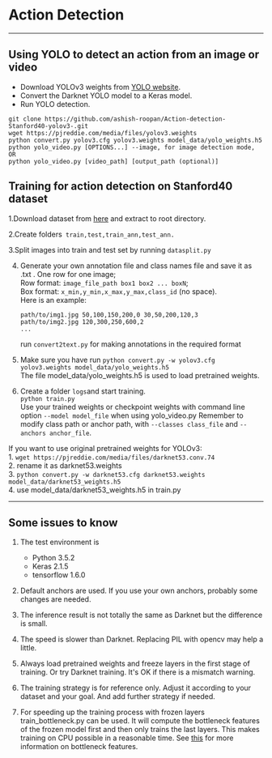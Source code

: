 # Action Detection 

---

## Using YOLO to detect an action from an image or video

- Download YOLOv3 weights from [YOLO website](http://pjreddie.com/darknet/yolo/).
- Convert the Darknet YOLO model to a Keras model.
- Run YOLO detection.

```
git clone https://github.com/ashish-roopan/Action-detection-Stanford40-yolov3-.git
wget https://pjreddie.com/media/files/yolov3.weights
python convert.py yolov3.cfg yolov3.weights model_data/yolo_weights.h5
python yolo_video.py [OPTIONS...] --image, for image detection mode, OR
python yolo_video.py [video_path] [output_path (optional)]
```


## Training for action detection on Stanford40 dataset

1.Download dataset from [here](http://vision.stanford.edu/Datasets/40actions.html) and extract to root directory.

2.Create folders``` train,test,train_ann,test_ann.```

3.Split images into train and test set by running ```datasplit.py```


4.  Generate your own annotation file and class names file and save it as .txt .
    One row for one image;  
    Row format: `image_file_path box1 box2 ... boxN`;  
    Box format: `x_min,y_min,x_max,y_max,class_id` (no space).  
    Here is an example:
    ```
    path/to/img1.jpg 50,100,150,200,0 30,50,200,120,3
    path/to/img2.jpg 120,300,250,600,2
    ...
    ```
    run ```convert2text.py``` for making annotations in the required format
        
        
        
5. Make sure you have run `python convert.py -w yolov3.cfg yolov3.weights model_data/yolo_weights.h5`  
    The file model_data/yolo_weights.h5 is used to load pretrained weights.

3. Create a folder ```logs```and start training.  
    `python train.py`  
    Use your trained weights or checkpoint weights with command line option `--model model_file` when using yolo_video.py
    Remember to modify class path or anchor path, with `--classes class_file` and `--anchors anchor_file`.

If you want to use original pretrained weights for YOLOv3:  
    1. `wget https://pjreddie.com/media/files/darknet53.conv.74`  
    2. rename it as darknet53.weights  
    3. `python convert.py -w darknet53.cfg darknet53.weights model_data/darknet53_weights.h5`  
    4. use model_data/darknet53_weights.h5 in train.py

---

## Some issues to know

1. The test environment is
    - Python 3.5.2
    - Keras 2.1.5
    - tensorflow 1.6.0

2. Default anchors are used. If you use your own anchors, probably some changes are needed.

3. The inference result is not totally the same as Darknet but the difference is small.

4. The speed is slower than Darknet. Replacing PIL with opencv may help a little.

5. Always load pretrained weights and freeze layers in the first stage of training. Or try Darknet training. It's OK if there is a mismatch warning.

6. The training strategy is for reference only. Adjust it according to your dataset and your goal. And add further strategy if needed.

7. For speeding up the training process with frozen layers train_bottleneck.py can be used. It will compute the bottleneck features of the frozen model first and then only trains the last layers. This makes training on CPU possible in a reasonable time. See [this](https://blog.keras.io/building-powerful-image-classification-models-using-very-little-data.html) for more information on bottleneck features.
